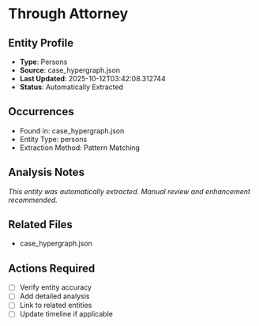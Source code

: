 # Through Attorney

## Entity Profile
- **Type**: Persons
- **Source**: case_hypergraph.json
- **Last Updated**: 2025-10-12T03:42:08.312744
- **Status**: Automatically Extracted

## Occurrences
- Found in: case_hypergraph.json
- Entity Type: persons
- Extraction Method: Pattern Matching

## Analysis Notes
*This entity was automatically extracted. Manual review and enhancement recommended.*

## Related Files
- case_hypergraph.json

## Actions Required
- [ ] Verify entity accuracy
- [ ] Add detailed analysis
- [ ] Link to related entities
- [ ] Update timeline if applicable
